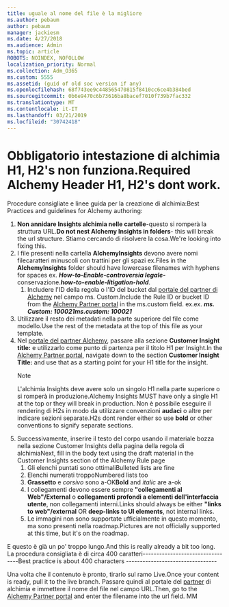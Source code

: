 ```yaml
---
title: uguale al nome del file è la migliore
ms.author: pebaum
author: pebaum
manager: jackiesm
ms.date: 4/27/2018
ms.audience: Admin
ms.topic: article
ROBOTS: NOINDEX, NOFOLLOW
localization_priority: Normal
ms.collection: Adm_O365
ms.custom: 5555
ms.assetid: (guid of old soc version if any)
ms.openlocfilehash: 68f743ee9c448565470815f8410cc6ce4b384bed
ms.sourcegitcommit: 0b6e9470c6b73616ba8bacef7010f739b7fac332
ms.translationtype: MT
ms.contentlocale: it-IT
ms.lasthandoff: 03/21/2019
ms.locfileid: "30742418"
---
```

# <a name="required-alchemy-header-h1-h2s-dont-work"></a><span data-ttu-id="8e01e-102">Obbligatorio intestazione di alchimia H1, H2's non funziona.</span><span class="sxs-lookup"><span data-stu-id="8e01e-102">Required Alchemy Header H1, H2's dont work.</span></span>
<span data-ttu-id="8e01e-103">Procedure consigliate e linee guida per la creazione di alchimia:</span><span class="sxs-lookup"><span data-stu-id="8e01e-103">Best Practices and guidelines for Alchemy authoring:</span></span>

1. <span data-ttu-id="8e01e-104">**Non annidare Insights alchimia nelle cartelle**-questo si romperà la struttura URL.</span><span class="sxs-lookup"><span data-stu-id="8e01e-104">**Do not nest Alchemy Insights in folders**- this will break the url structure.</span></span> <span data-ttu-id="8e01e-105">Stiamo cercando di risolvere la cosa.</span><span class="sxs-lookup"><span data-stu-id="8e01e-105">We're looking into fixing this.</span></span>
1. <span data-ttu-id="8e01e-106">I file presenti nella cartella **AlchemyInsights** devono avere nomi filecaratteri minuscoli con trattini per gli spazi ex.</span><span class="sxs-lookup"><span data-stu-id="8e01e-106">Files in the **AlchemyInsights** folder should have lowercase filenames with hyphens for spaces ex.</span></span> <span data-ttu-id="8e01e-107">***How-to-Enable-controversia legale-*** conservazione.</span><span class="sxs-lookup"><span data-stu-id="8e01e-107">***how-to-enable-litigation-hold***.</span></span>
    1. <span data-ttu-id="8e01e-108">Includere l'ID della regola o l'ID del bucket dal [portale del partner di Alchemy](https://alchemyportal.azurewebsites.net) nel campo ms. Custom.</span><span class="sxs-lookup"><span data-stu-id="8e01e-108">Include the Rule ID or bucket ID from the [Alchemy Partner portal](https://alchemyportal.azurewebsites.net) in the ms.custom field.</span></span> <span data-ttu-id="8e01e-109">ex.</span><span class="sxs-lookup"><span data-stu-id="8e01e-109">ex.</span></span> <span data-ttu-id="8e01e-110">***ms. Custom: 100021***</span><span class="sxs-lookup"><span data-stu-id="8e01e-110">***ms.custom: 100021***</span></span>
1. <span data-ttu-id="8e01e-111">Utilizzare il resto dei metadati nella parte superiore del file come modello.</span><span class="sxs-lookup"><span data-stu-id="8e01e-111">Use the rest of the metadata at the top of this file as your template.</span></span>
1. <span data-ttu-id="8e01e-112">Nel [portale del partner Alchemy](https://alchemyportal.azurewebsites.net), passare alla sezione **Customer Insight title:** e utilizzarlo come punto di partenza per il titolo H1 per Insight.</span><span class="sxs-lookup"><span data-stu-id="8e01e-112">In the [Alchemy Partner portal](https://alchemyportal.azurewebsites.net), navigate down to the section **Customer Insight Title:** and use that as a starting point for your H1 title for the insight.</span></span> 
    > [!NOTE]
    > <span data-ttu-id="8e01e-113">L'alchimia Insights deve avere solo un singolo H1 nella parte superiore o si romperà in produzione.</span><span class="sxs-lookup"><span data-stu-id="8e01e-113">Alchemy Insights MUST have only a single H1 at the top or they will break in production.</span></span> <span data-ttu-id="8e01e-114">Non è possibile eseguire il rendering di H2s in modo da utilizzare convenzioni **audaci** o altre per indicare sezioni separate.</span><span class="sxs-lookup"><span data-stu-id="8e01e-114">H2s dont render either so use **bold** or other conventions to signify separate sections.</span></span>
1. <span data-ttu-id="8e01e-115">Successivamente, inserire il testo del corpo usando il materiale bozza nella sezione Customer Insights della pagina della regola di alchimia</span><span class="sxs-lookup"><span data-stu-id="8e01e-115">Next, fill in the body text using the draft material in the Customer Insights section of the Alchemy Rule page</span></span>
    1. <span data-ttu-id="8e01e-116">Gli elenchi puntati sono ottimali</span><span class="sxs-lookup"><span data-stu-id="8e01e-116">Bulleted lists are fine</span></span>
    1. <span data-ttu-id="8e01e-117">Elenchi numerati troppo</span><span class="sxs-lookup"><span data-stu-id="8e01e-117">Numbered lists too</span></span>
    1. <span data-ttu-id="8e01e-118">**Grassetto** e *corsivo* sono a-OK</span><span class="sxs-lookup"><span data-stu-id="8e01e-118">**Bold** and *italic* are a-ok</span></span>
    1. <span data-ttu-id="8e01e-119">I collegamenti devono essere sempre **"collegamenti al Web"/External** o **collegamenti profondi a elementi dell'interfaccia utente**, non collegamenti interni.</span><span class="sxs-lookup"><span data-stu-id="8e01e-119">Links should always be either **"links to web"/external** OR **deep-links to UI elements**, not internal links.</span></span>
    1. <span data-ttu-id="8e01e-120">Le immagini non sono supportate ufficialmente in questo momento, ma sono presenti nella roadmap.</span><span class="sxs-lookup"><span data-stu-id="8e01e-120">Pictures are not officially supported at this time, but it's on the roadmap.</span></span>

<span data-ttu-id="8e01e-121">E questo è già un po' troppo lungo.</span><span class="sxs-lookup"><span data-stu-id="8e01e-121">And this is really already a bit too long.</span></span> <span data-ttu-id="8e01e-122">La procedura consigliata è di circa 400 caratteri---------------------------------</span><span class="sxs-lookup"><span data-stu-id="8e01e-122">Best practice is about 400 characters ---------------------------------</span></span>

<span data-ttu-id="8e01e-123">Una volta che il contenuto è pronto, tirarlo sul ramo Live.</span><span class="sxs-lookup"><span data-stu-id="8e01e-123">Once your content is ready, pull it to the live branch.</span></span> <span data-ttu-id="8e01e-124">Passare quindi al portale del [partner](https://alchemyportal.azurewebsites.net) di alchimia e immettere il nome del file nel campo URL.</span><span class="sxs-lookup"><span data-stu-id="8e01e-124">Then, go to the [Alchemy Partner portal](https://alchemyportal.azurewebsites.net) and enter the filename into the url field.</span></span> <span data-ttu-id="8e01e-125">M</span><span class="sxs-lookup"><span data-stu-id="8e01e-125">M</span></span>